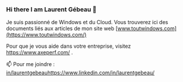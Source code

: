 ### Hi there I am Laurent Gébeau 👋

Je suis passionné de Windows et du Cloud.
Vous trouverez ici des documents liés aux articles de mon site web [www.toutwindows.com](https://www.toutwindows.com/)

Pour que je vous aide dans votre entreprise, visitez https://www.axeperf.com/ .


📫 Pour me joindre : [in/laurentgebeau](https://www.linkedin.com/in/laurentgebeau/)https://www.linkedin.com/in/laurentgebeau/

